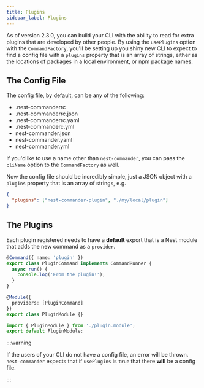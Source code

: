 ```yaml
---
title: Plugins
sidebar_label: Plugins
---
```


As of version 2.3.0, you can build your CLI with the ability to read for extra plugins that are developed by other people. By using the `usePlugins` option with the `CommandFactory`, you'll be setting up you shiny new CLI to expect to find a config file with a `plugins` property that is an array of strings, either as the locations of packages in a local environment, or npm package names.

## The Config File

The config file, by default, can be any of the following:

- .nest-commanderrc
- .nest-commanderrc.json
- .nest-commanderrc.yaml
- .nest-commanderc.yml
- nest-commander.json
- nest-commander.yaml
- nest-commander.yml

If you'd lke to use a name other than `nest-commander`, you can pass the `cliName` option to the `CommandFactory` as well.

Now the config file should be incredibly simple, just a JSON object with a `plugins` property that is an array of strings, e.g.

```json
{
  "plugins": ["nest-commander-plugin", "./my/local/plugin"]
}
```

## The Plugins

Each plugin registered needs to have a **default** export that is a Nest module that adds the new command as a `provider`.

```ts title=src/plugin.command.ts
@Command({ name: 'plugin' })
export class PluginCommand implements CommandRunner {
  async run() {
    console.log('From the plugin!');
  }
}
```

```ts title=src/plugin.module.ts
@Module({
  providers: [PluginCommand]
})
export class PluginModule {}
```

```ts title=src/index.ts
import { PluginModule } from './plugin.module';
export default PluginModule;
```

:::warning

If the users of your CLI do not have a config file, an error will be thrown. `nest-commander` expects that if `usePlugins` is `true` that there **will** be a config file.

:::
